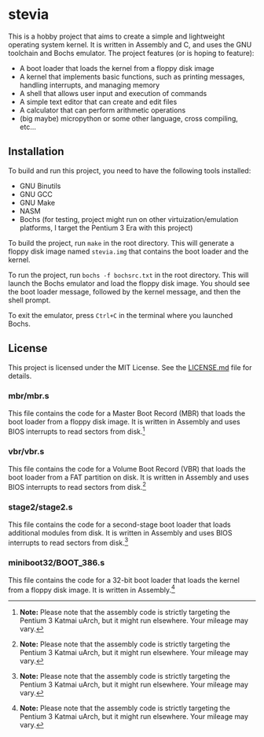# stevia

This is a hobby project that aims to create a simple and lightweight operating system kernel. It is written in Assembly and C, and uses the GNU toolchain and Bochs emulator. The project features (or is hoping to feature):

- A boot loader that loads the kernel from a floppy disk image
- A kernel that implements basic functions, such as printing messages, handling interrupts, and managing memory
- A shell that allows user input and execution of commands
- A simple text editor that can create and edit files
- A calculator that can perform arithmetic operations
- (big maybe) micropython or some other language, cross compiling, etc...

## Installation

To build and run this project, you need to have the following tools installed:

- GNU Binutils
- GNU GCC
- GNU Make
- NASM
- Bochs (for testing, project might run on other virtuization/emulation platforms, I target the Pentium 3 Era with this project)

To build the project, run `make` in the root directory. This will generate a floppy disk image named `stevia.img` that contains the boot loader and the kernel.

To run the project, run `bochs -f bochsrc.txt` in the root directory. This will launch the Bochs emulator and load the floppy disk image. You should see the boot loader message, followed by the kernel message, and then the shell prompt.

To exit the emulator, press `Ctrl+C` in the terminal where you launched Bochs.

## License

This project is licensed under the MIT License. See the [LICENSE.md](^2^) file for details.

### mbr/mbr.s

This file contains the code for a Master Boot Record (MBR) that loads the boot loader from a floppy disk image. It is written in Assembly and uses BIOS interrupts to read sectors from disk.[^note]

### vbr/vbr.s

This file contains the code for a Volume Boot Record (VBR) that loads the boot loader from a FAT partition on disk. It is written in Assembly and uses BIOS interrupts to read sectors from disk.[^note]

### stage2/stage2.s

This file contains the code for a second-stage boot loader that loads additional modules from disk. It is written in Assembly and uses BIOS interrupts to read sectors from disk.[^note]

### miniboot32/BOOT_386.s

This file contains the code for a 32-bit boot loader that loads the kernel from a floppy disk image. It is written in Assembly.[^note]

[^note]: **Note:** Please note that the assembly code is strictly targeting the Pentium 3 Katmai uArch, but it might run elsewhere. Your mileage may vary.
